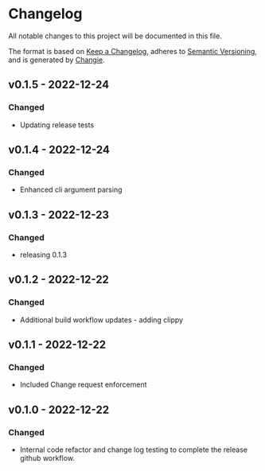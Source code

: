 # Changelog
All notable changes to this project will be documented in this file.

The format is based on [Keep a Changelog](https://keepachangelog.com/en/1.0.0/),
adheres to [Semantic Versioning](https://semver.org/spec/v2.0.0.html),
and is generated by [Changie](https://github.com/miniscruff/changie).


## v0.1.5 - 2022-12-24
### Changed
* Updating release tests

## v0.1.4 - 2022-12-24
### Changed
* Enhanced cli argument parsing

## v0.1.3 - 2022-12-23
### Changed
* releasing 0.1.3

## v0.1.2 - 2022-12-22
### Changed
* Additional build workflow updates - adding clippy

## v0.1.1 - 2022-12-22
### Changed
* Included Change request enforcement

## v0.1.0 - 2022-12-22
### Changed
* Internal code refactor and change log testing to complete the release github workflow.


